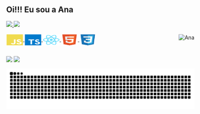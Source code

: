 ## Oi!!! Eu sou a Ana 
<div>
  <a href="https://github.com/anacarolina4" />
  <img height="180em" src="https://github-readme-stats.vercel.app/api?username=anacarolina4&show_icons=true&theme=dracula&include_all_commits=true&count_private=true" />
  <img height="180em" src="https://github-readme-stats.vercel.app/api/top-langs/?username=anacarolina4&layout=compact&langs_count=7&theme=dracula"/>
</div>
<div style="display: inline_block"><br>
  <img align="center" alt="Ana-Js" height="30" width="45" src="https://raw.githubusercontent.com/devicons/devicon/master/icons/javascript/javascript-plain.svg">
  <img align="center" alt="Ana-Ts" height="30" width="45" src="https://raw.githubusercontent.com/devicons/devicon/master/icons/typescript/typescript-plain.svg">
  <img align="center" alt="Ana-React" height="30" width="45" src="https://raw.githubusercontent.com/devicons/devicon/master/icons/react/react-original.svg">
  <img align="center" alt="Ana-HTML" height="30" width="45" src="https://raw.githubusercontent.com/devicons/devicon/master/icons/html5/html5-original.svg">
  <img align="center" alt="Ana-CSS" height="30" width="45" src="https://raw.githubusercontent.com/devicons/devicon/master/icons/css3/css3-original.svg">

  <img align="right" alt="Ana" src="https://cdn.discordapp.com/attachments/871836906835566636/871853135960883310/ANA.gif">
</div>
  
##
 
<div> 
 <a href="https://discord.gg/wDYcJMbzhp" target="_blank"><img src="https://img.shields.io/badge/Discord-7289DA?style=for-the-badge&logo=discord&logoColor=white" target="_blank"></a> 
  <a href = "mailto:contato@rafaballerini.tech"><img src="https://img.shields.io/badge/-Gmail-%23333?style=for-the-badge&logo=gmail&logoColor=white" target="_blank"></a>

  ![Snake animation](https://github.com/anacarolina4/anacarolina4/blob/output/github-contribution-grid-snake.svg)
 
</div>
